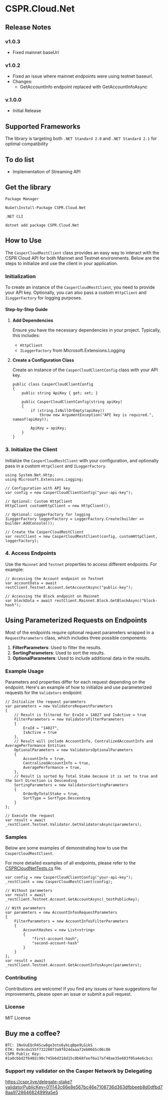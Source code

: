# CSPR.Cloud.Net

## Release Notes
### v1.0.3
- Fixed mainnet baseUrl
### v1.0.2
- Fixed an issue where mainnet endpoints were using testnet baseurl.
- Changes:
  - GetAccountInfo endpoint replaced with GetAccountInfoAsync
### v.1.0.0 
- Initial Release

## Supported Frameworks
The library is targeting both `.NET Standard 2.0` and `.NET Standard 2.1` for optimal compatibility

## To do list
- Implementation of Streaming API

## Get the library
`Package Manager`
 ```
NuGet\Install-Package CSPR.Cloud.Net
 ```
`.NET CLI`
 ```
dotnet add package CSPR.Cloud.Net
 ```
	

## How to Use

The `CasperCloudRestClient` class provides an easy way to interact with the CSPR Cloud API for both Mainnet and Testnet environments. Below are the steps to initialize and use the client in your application.

### Initialization

To create an instance of the `CasperCloudRestClient`, you need to provide your API key. Optionally, you can also pass a custom `HttpClient` and `ILoggerFactory` for logging purposes.

#### Step-by-Step Guide

1. **Add Dependencies**

   Ensure you have the necessary dependencies in your project. Typically, this includes:
   - `HttpClient`
   - `ILoggerFactory` from Microsoft.Extensions.Logging

2. **Create a Configuration Class**

   Create an instance of the `CasperCloudClientConfig` class with your API key.

   ```
   public class CasperCloudClientConfig
   {
       public string ApiKey { get; set; }

       public CasperCloudClientConfig(string apiKey)
       {
           if (string.IsNullOrEmpty(apiKey))
               throw new ArgumentException("API key is required.", nameof(apiKey));

           ApiKey = apiKey;
       }
   }
   ```
### 3. Initialize the Client

Initialize the `CasperCloudRestClient` with your configuration, and optionally pass in a custom `HttpClient` and `ILoggerFactory`.

```
using System.Net.Http;
using Microsoft.Extensions.Logging;

// Configuration with API key
var config = new CasperCloudClientConfig("your-api-key");

// Optional: Custom HttpClient
HttpClient customHttpClient = new HttpClient();

// Optional: LoggerFactory for logging
ILoggerFactory loggerFactory = LoggerFactory.Create(builder => builder.AddConsole());

// Create the CasperCloudRestClient
var restClient = new CasperCloudRestClient(config, customHttpClient, loggerFactory);
```

### 4. Access Endpoints

Use the `Mainnet` and `Testnet` properties to access different endpoints. For example:

```
// Accessing the Account endpoint on Testnet
var accountData = await restClient.Testnet.Account.GetAccountAsync("public-key");

// Accessing the Block endpoint on Mainnet
var blockData = await restClient.Mainnet.Block.GetBlockAsync("block-hash");
```
## Using Parameterized Requests on Endpoints

Most of the endpoints require optional request parameters wrapped in a `RequestParameters` class, which includes three possible components:
1. **FilterParameters**: Used to filter the results.
2. **SortingParameters**: Used to sort the results.
3. **OptionalParameters**: Used to include additional data in the results.

### Example Usage

Parameters and properties differ for each request depending on the endpoint.
Here's an example of how to initialize and use parameterized requests for the `Validators` endpoint:

```
// Initialize the request parameters
var parameters = new ValidatorsRequestParameters
{
    // Result is filtered for EraId = 14027 and IsActive = true
    FilterParameters = new ValidatorsFilterParameters
    {
        EraId = "14027",
        IsActive = true
    },
    // Result will include AccountInfo, CentralizedAccountInfo and AveragePerformance Entities
    OptionalParameters = new ValidatorsOptionalParameters
    {
        AccountInfo = true,
        CentralizedAccountInfo = true,
        AveragePerformance = true,
    },
    // Result is sorted by Total Stake because it is set to true and the Sort Direction is Descending
    SortingParameters = new ValidatorsSortingParameters
    {
        OrderByTotalStake = true,
        SortType = SortType.Descending
    }
};

// Execute the request
var result = await _restClient.Testnet.Validator.GetValidatorsAsync(parameters);
```

### Samples

Below are some examples of demonstrating how to use the `CasperCloudRestClient`.

For more detailed examples of all endpoints, please refer to the [CSPRCloudNetTests.cs](https://github.com/msanlisavas/CSPR.Cloud.Net/blob/master/CSPR.Cloud.Net.Tests/CSPRCloudNetTests.cs) file.

```
var config = new CasperCloudClientConfig("your-api-key");
_restClient = new CasperCloudRestClient(config);

// Without parameters
var result = await _restClient.Testnet.Account.GetAccountAsync(_testPublicKey);

// With parameters
var parameters = new AccountInfosRequestParameters
{
    FilterParameters = new AccountInfosFilterParameters
    {
        AccountHashes = new List<string>
        {
            "first-account-hash",
            "second-account-hash"
        }
    }
};
var result = await _restClient.Testnet.Account.GetAccountInfosAsync(parameters);

```

### Contributing
Contributions are welcome! If you find any issues or have suggestions for improvements, please open an issue or submit a pull request.

### License
MIT License

**Buy me a coffee?**
---
```
BTC: 1NxUuEQcR4Scw8ge3oto6ykLqBpe9LGikS
ETH: 0x9cda155f73220073a9f024daaa72eb06b5c06c86
CSPR Public Key: 01a0cbbd2f6402c98c745b6d318d15c0b68feef6a17af48ae35e683f05a4e6cbcc
```

### Support my validator on the Casper Network by Delegating
https://cspr.live/delegate-stake?validatorPublicKey=011143c66e8e567bc46e7108736d363dfbbeeb8d0dfbd78aa9728646824999a5e5

